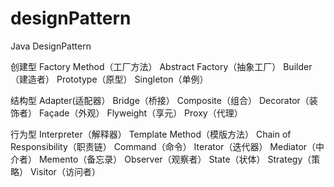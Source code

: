 # designPattern
Java DesignPattern

创建型
Factory Method（工厂方法）
Abstract Factory（抽象工厂）
Builder（建造者）
Prototype（原型）
Singleton（单例）
	
结构型
Adapter(适配器）
Bridge（桥接）
Composite（组合）
Decorator（装饰者）
Façade（外观）
Flyweight（享元）
Proxy（代理）


行为型
Interpreter（解释器）
Template Method（模版方法）
Chain of Responsibility（职责链）
Command（命令）
Iterator（迭代器）
Mediator（中介者）
Memento（备忘录）
Observer（观察者）
State（状体）
Strategy（策略）
Visitor（访问者）
